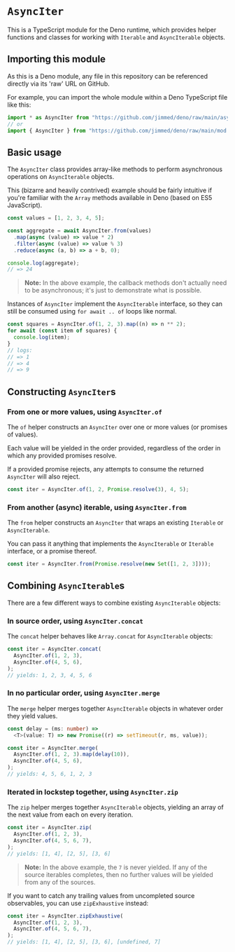 # `AsyncIter`

This is a TypeScript module for the Deno runtime, which provides helper
functions and classes for working with `Iterable` and `AsyncIterable` objects.

## Importing this module

As this is a Deno module, any file in this repository can be referenced directly
via its 'raw' URL on GitHub.

For example, you can import the whole module within a Deno TypeScript file like
this:

```ts
import * as AsyncIter from "https://github.com/jimmed/deno/raw/main/async-iter/mod.ts";
// or
import { AsyncIter } from "https://github.com/jimmed/deno/raw/main/mod.ts";
```

## Basic usage

The `AsyncIter` class provides array-like methods to perform asynchronous
operations on `AsyncIterable` objects.

This (bizarre and heavily contrived) example should be fairly intuitive if
you're familiar with the `Array` methods available in Deno (based on ES5
JavaScript).

```ts
const values = [1, 2, 3, 4, 5];

const aggregate = await AsyncIter.from(values)
  .map(async (value) => value * 2)
  .filter(async (value) => value % 3)
  .reduce(async (a, b) => a + b, 0);

console.log(aggregate);
// => 24
```

> **Note:** In the above example, the callback methods don't actually need to be
> asynchronous; it's just to demonstrate what is possible.

Instances of `AsyncIter` implement the `AsyncIterable` interface, so they can
still be consumed using `for await .. of` loops like normal.

```ts
const squares = AsyncIter.of(1, 2, 3).map((n) => n ** 2);
for await (const item of squares) {
  console.log(item);
}
// logs:
// => 1
// => 4
// => 9
```

## Constructing `AsyncIter`s

### From one or more values, using `AsyncIter.of`

The `of` helper constructs an `AsyncIter` over one or more values (or promises
of values).

Each value will be yielded in the order provided, regardless of the order in
which any provided promises resolve.

If a provided promise rejects, any attempts to consume the returned `AsyncIter`
will also reject.

```ts
const iter = AsyncIter.of(1, 2, Promise.resolve(3), 4, 5);
```

### From another (async) iterable, using `AsyncIter.from`

The `from` helper constructs an `AsyncIter` that wraps an existing `Iterable` or
`AsyncIterable`.

You can pass it anything that implements the `AsyncIterable` or `Iterable`
interface, or a promise thereof.

```ts
const iter = AsyncIter.from(Promise.resolve(new Set([1, 2, 3])));
```

## Combining `AsyncIterable`s

There are a few different ways to combine existing `AsyncIterable` objects:

### In source order, using `AsyncIter.concat`

The `concat` helper behaves like `Array.concat` for `AsyncIterable` objects:

```ts
const iter = AsyncIter.concat(
  AsyncIter.of(1, 2, 3),
  AsyncIter.of(4, 5, 6),
);
// yields: 1, 2, 3, 4, 5, 6
```

### In no particular order, using `AsyncIter.merge`

The `merge` helper merges together `AsyncIterable` objects in whatever order
they yield values.

```ts
const delay = (ms: number) =>
  <T>(value: T) => new Promise((r) => setTimeout(r, ms, value));

const iter = AsyncIter.merge(
  AsyncIter.of(1, 2, 3).map(delay(10)),
  AsyncIter.of(4, 5, 6),
);
// yields: 4, 5, 6, 1, 2, 3
```

### Iterated in lockstep together, using `AsyncIter.zip`

The `zip` helper merges together `AsyncIterable` objects, yielding an array of
the next value from each on every iteration.

```ts
const iter = AsyncIter.zip(
  AsyncIter.of(1, 2, 3),
  AsyncIter.of(4, 5, 6, 7),
);
// yields: [1, 4], [2, 5], [3, 6]
```

> **Note:** In the above example, the `7` is never yielded. If any of the source
> iterables completes, then no further values will be yielded from any of the
> sources.

If you want to catch any trailing values from uncompleted source observables,
you can use `zipExhaustive` instead:

```ts
const iter = AsyncIter.zipExhaustive(
  AsyncIter.of(1, 2, 3),
  AsyncIter.of(4, 5, 6, 7),
);
// yields: [1, 4], [2, 5], [3, 6], [undefined, 7]
```
